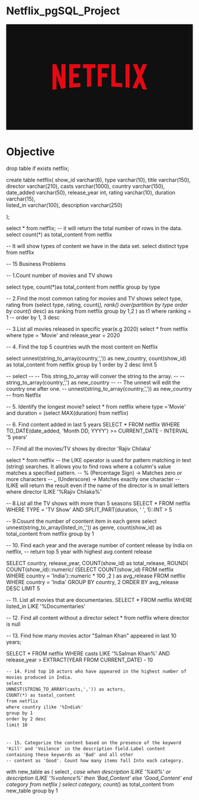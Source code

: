 # Netflix_pgSQL_Project
![Netflix Logo](https://github.com/Tanishqkant/Netflix_pgSQL_Project/blob/main/Netflix_logo.jpg)

# Objective

drop table if exists netflix;

create table  netflix(
show_id varchar(6),
type varchar(10),
title varchar(150),
director varchar(210),
casts varchar(1000),
country	varchar(150),
date_added varchar(50),
release_year int,
rating varchar(10),
duration varchar(15),	
listed_in varchar(100),
description varchar(250)

);

select * from netflix;
-- it will return the total number of rows in the data.
select 
count(*) as total_content
from netflix

-- It will show types of content we have in the data set.
select 
distinct type
from netflix 


-- 15 Business Problems

-- 1.Count number of movies and TV shows 

select 
type,
count(*)as  total_content
from netflix
group by type


-- 2.Find the most common rating for movies and TV shows
select 
type,
rating 
from 
(select 
type,
rating,
count(*),
rank() over(partition by type order by count(*) desc) as ranking 
from netflix
group by 1,2
) as t1
where 
ranking = 1
-- order by 1, 3 desc

-- 3.List all movies released in specific year(e.g 2020)
select  * from netflix
where 
  type = 'Movie'
  and
  release_year = 2020
  


-- 4. Find the top 5 countries wuth the most content on Netflix

select
 unnest(string_to_array(country,',')) as new_country,
count(show_id) as total_content
from netflix
group by 1 
order by 2 desc
limit 5



-- select 
-- -- This string_to_array will conver the string to the array. 
--    -- string_to_array(country,',') as new_country
-- -- The unnest will edit the country one after one.
--    unnest(string_to_array(country,',')) as new_country
--  from Netflix




-- 5. Identify the longest movie?
select * from netflix
where
   type ='Movie'
   and 
   duration = (select MAX(duration) from netflix)


-- 6. Find content added in last 5 years
SELECT
*
FROM netflix
WHERE TO_DATE(date_added, 'Month DD, YYYY') >= CURRENT_DATE - INTERVAL '5 years'


-- 7.Find all the movies/TV shows by director 'Rajiv Chilaka'

select * from netflix
-- the LIKE operator is used for pattern matching in text (string) searches. It allows you to find rows where a column's value matches a specified pattern.
-- % (Percentage Sign) → Matches zero or more characters
-- _ (Underscore) → Matches exactly one character
-- ILIKE will return the result even if the name of the director is in small letters
where director ILIKE '%Rajiv Chilaka%'

-- 8.List all the TV shows with more than 5 seasons
SELECT *
FROM netflix
WHERE 
	TYPE = 'TV Show'
	AND
	SPLIT_PART(duration, ' ', 1)::INT > 5

-- 9.Couunt the number of coontent item in each genre
select
unnest(string_to_array(listed_in,',')) as genre,
count(show_id) as total_content
from netflix
group by 1



-- 10. Find each year and the average number of content release by India on netflix,
-- return top 5 year with highest avg content release

SELECT 
	country,
	release_year,
	COUNT(show_id) as total_release,
	ROUND(
		COUNT(show_id)::numeric/
								(SELECT COUNT(show_id) FROM netflix WHERE country = 'India')::numeric * 100 
		,2
		)
		as avg_release
FROM netflix
WHERE country = 'India' 
GROUP BY country, 2
ORDER BY avg_release DESC 
LIMIT 5


-- 11. List all movies that are documentaries.
SELECT * FROM netflix
WHERE listed_in LIKE '%Documentaries'


-- 12. Find all content without a director
select * from netflix 
where director is null


-- 13. Find how many movies actor "Salman Khan" appeared in last 10 years;

SELECT * FROM netflix
WHERE 
	casts LIKE '%Salman Khan%'
	AND 
	release_year > EXTRACT(YEAR FROM CURRENT_DATE) - 10


	-- 14. Find top 10 actors who have appeared in the highest number of movies produced in India.
	select 
	UNNEST(STRING_TO_ARRAY(casts,',')) as actors,
	COUNT(*) as toatal_content
	from netflix
	where country ilike '%India%'
	group by 1 
	order by 2 desc
	limit 10


	-- 15. Categorize the content based on the presence of the keyword 'Kill' and 'Voilence' in the description field.Label content containing these keywords as 'Bad' and all other 
	-- content as 'Good'. Count how many items fall Into each category.
with new_table
as 
(
	select *,
	case 
	when 
	description  ILIKE '%kill%'
	or 
	description  ILIKE '%voilence%' then 'Bad_Content'
	else 'Good_Content'
	end category
	from netflix
)
select 
category,
count(*) as total_content
from new_table
group by 1
	
